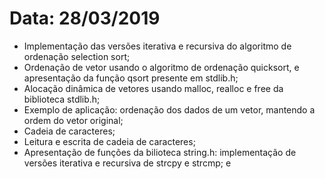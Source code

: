# Data: 28/03/2019

* Implementação das versões iterativa e recursiva do algoritmo de ordenação selection sort;
* Ordenação de vetor usando o algoritmo de ordenação quicksort, e apresentação da função qsort presente em stdlib.h;
* Alocação dinâmica de vetores usando malloc, realloc e free da biblioteca stdlib.h;
* Exemplo de aplicação: ordenação dos dados de um vetor, mantendo a ordem do vetor original;
* Cadeia de caracteres;
* Leitura e escrita de cadeia de caracteres;
* Apresentação de funções da bilioteca string.h: implementação de versões iterativa e recursiva de strcpy e strcmp; e